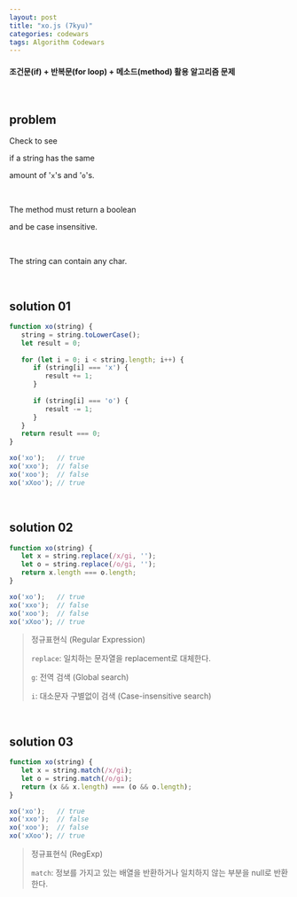```yaml
---
layout: post
title: "xo.js (7kyu)"
categories: codewars
tags: Algorithm Codewars
---
```


#### 조건문(if) + 반복문(for loop) + 메소드(method) 활용 알고리즘 문제

<br>

## problem

Check to see

if a string has the same

amount of '`x`'s and '`o`'s.

<br>

The method must return a boolean

and be case insensitive.

<br>

The string can contain any char.

<br>

## solution 01

```javascript
function xo(string) {
   string = string.toLowerCase();
   let result = 0;
   
   for (let i = 0; i < string.length; i++) {
      if (string[i] === 'x') {
         result += 1;
      }
      
      if (string[i] === 'o') {
         result -= 1;
      }
   }
   return result === 0;
}

xo('xo');	// true
xo('xxo');	// false
xo('xoo');	// false
xo('xXoo');	// true
```

<br>

## solution 02

```javascript
function xo(string) {
   let x = string.replace(/x/gi, '');
   let o = string.replace(/o/gi, '');
   return x.length === o.length;
}

xo('xo');	// true
xo('xxo');	// false
xo('xoo');	// false
xo('xXoo');	// true
```

> 정규표현식 (Regular Expression)
>
> `replace`: 일치하는 문자열을 replacement로 대체한다.
>
> `g`: 전역 검색 (Global search)
>
> `i`: 대소문자 구별없이 검색 (Case-insensitive search)

<br>

## solution 03

```javascript
function xo(string) {
   let x = string.match(/x/gi);
   let o = string.match(/o/gi);
   return (x && x.length) === (o && o.length);
}

xo('xo');	// true
xo('xxo');	// false
xo('xoo');	// false
xo('xXoo');	// true
```

> 정규표현식 (RegExp)
>
> `match`: 정보를 가지고 있는 배열을 반환하거나 일치하지 않는 부분을 null로 반환한다.

<br>